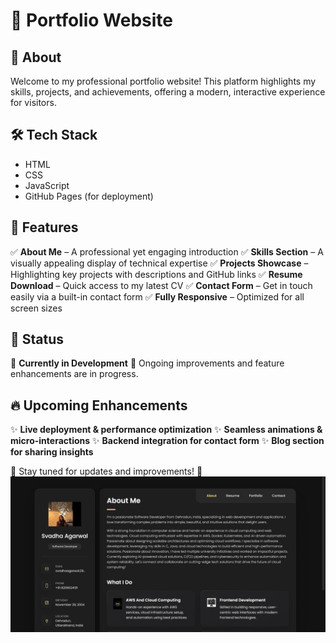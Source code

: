 # 📑 Portfolio Website

## 📌 About
Welcome to my professional portfolio website! This platform highlights my skills, projects, and achievements, offering a modern, interactive experience for visitors.

## 🛠 Tech Stack
- HTML
- CSS
- JavaScript
- GitHub Pages (for deployment)

## 🌟 Features
✅ **About Me** – A professional yet engaging introduction
✅ **Skills Section** – A visually appealing display of technical expertise
✅ **Projects Showcase** – Highlighting key projects with descriptions and GitHub links
✅ **Resume Download** – Quick access to my latest CV
✅ **Contact Form** – Get in touch easily via a built-in contact form
✅ **Fully Responsive** – Optimized for all screen sizes

## 🔧 Status
🚧 **Currently in Development** 🚧
Ongoing improvements and feature enhancements are in progress.

## 🔥 Upcoming Enhancements
✨ **Live deployment & performance optimization**
✨ **Seamless animations & micro-interactions**
✨ **Backend integration for contact form**
✨ **Blog section for sharing insights**

🔗 Stay tuned for updates and improvements! 🚀
![img](https://github.com/Svadha29/portfolio/blob/d2c3ea8c179c8a407318e85f8001f3f8a453ab5e/image%20copy%203.png)
